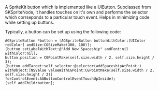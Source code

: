 A SpriteKit button which is implemented like a UIButton. Subclassed from SKSpriteNode, it handles touches on it's own and performs the selector which corrseponds to a particular touch event. Helps in minimizing code while setting up buttons. 

Typically, a button can be set up using the following code:

    AGSpriteButton *button = [AGSpriteButton buttonWithColor:[UIColor redColor] andSize:CGSizeMake(300, 100)];
    [button setLabelWithText:@"Add New Spaceship" andFont:nil withColor:nil];
    button.position = CGPointMake(self.size.width / 2, self.size.height / 3);
    [button addTarget:self selector:@selector(addSpaceshipAtPoint:) withObject:[NSValue valueWithCGPoint:CGPointMake(self.size.width / 2, self.size.height / 2)] forControlEvent:AGButtonControlEventTouchUpInside];
    [self addChild:button];

